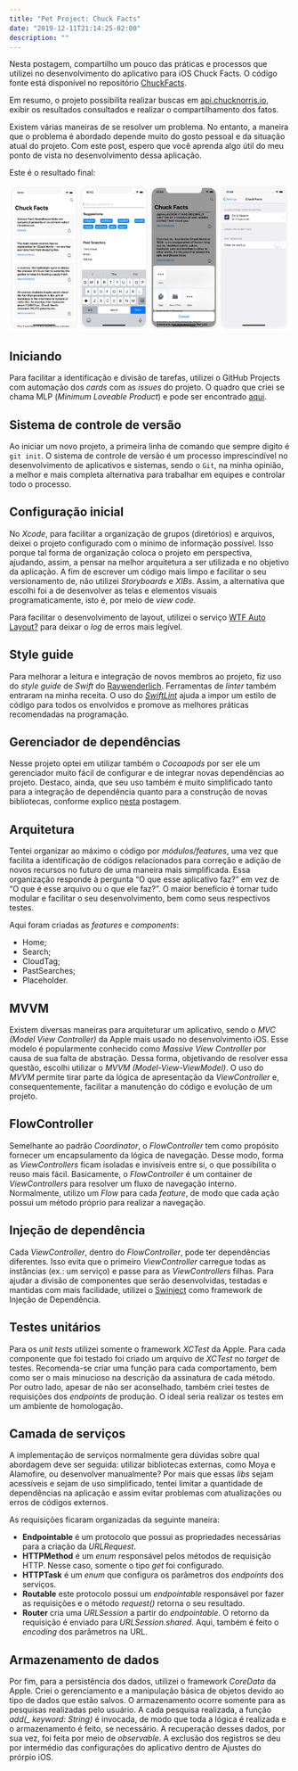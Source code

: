 ```yaml
---
title: "Pet Project: Chuck Facts"
date: "2019-12-11T21:14:25-02:00"
description: ""
---
```


Nesta postagem, compartilho um pouco das práticas e processos que utilizei no desenvolvimento do aplicativo para iOS Chuck Facts. O código fonte está disponível no repositório [ChuckFacts](https://github.com/felipemendes/ChuckFacts).

Em resumo, o projeto possibilita realizar buscas em [api.chucknorris.io](https://api.chucknorris.io/), exibir os resultados consultados e realizar o compartilhamento dos fatos.

Existem várias maneiras de se resolver um problema. No entanto, a maneira que o problema é abordado depende muito do gosto pessoal e da situação atual do projeto. Com este post, espero que você aprenda algo útil do meu ponto de vista no desenvolvimento dessa aplicação.

Este é o resultado final:

![Chuck Facts](../assets/chuck-facts/chuck-facts.png)

## Iniciando

Para facilitar a identificação e divisão de tarefas, utilizei o GitHub Projects com automação dos *cards* com as *issues* do projeto. O quadro que criei se chama MLP (*Minimum Loveable Product*) e pode ser encontrado [aqui](https://github.com/felipemendes/ChuckFacts/projects/1).

## Sistema de controle de versão

Ao iniciar um novo projeto, a primeira linha de comando que sempre digito é `git init`. O sistema de controle de versão é um processo imprescindível no desenvolvimento de aplicativos e sistemas, sendo o `Git`, na minha opinião, a melhor e mais completa alternativa para trabalhar em equipes e controlar todo o processo.

## Configuração inicial

No *Xcode*, para facilitar a organização de grupos (diretórios) e arquivos, deixei o projeto configurado com o mínimo de informação possível. Isso porque tal forma de organização coloca o projeto em perspectiva, ajudando, assim, a pensar na melhor arquitetura a ser utilizada e no objetivo da aplicação. A fim de escrever um código mais limpo e facilitar o seu versionamento de, não utilizei *Storyboards* e *XIBs*. Assim, a alternativa que escolhi foi a de desenvolver as telas e elementos visuais programaticamente, isto é, por meio de *view code*.

Para facilitar o desenvolvimento de layout, utilizei o serviço [WTF Auto Layout?](https://www.wtfautolayout.com/) para deixar o *log* de erros mais legível.

## Style guide

Para melhorar a leitura e integração de novos membros ao projeto, fiz uso do *style guide* de *Swift* do [Raywenderlich](https://github.com/raywenderlich/swift-style-guide). Ferramentas de *linter* também entraram na minha receita. O uso do *[SwiftLint](https://github.com/realm/SwiftLint)* ajuda a impor um estilo de código para todos os envolvidos e promove as melhores práticas recomendadas na programação.

## Gerenciador de dependências

Nesse projeto optei em utilizar também o *Cocoapods* por ser ele um gerenciador muito fácil de configurar e de integrar novas dependências ao projeto. Destaco, ainda, que seu uso também é muito simplificado tanto para a integração de dependência quanto para a construção de novas bibliotecas, conforme explico [nesta](https://felipemendes.netlify.com/bibliotecas-com-cocoapods/bibliotecas-com-cocoapods/) postagem.

## Arquitetura

Tentei organizar ao máximo o código por *módulos/features*, uma vez que facilita a identificação de códigos relacionados para correção e adição de novos recursos no futuro de uma maneira mais simplificada. Essa organização responde à pergunta “O que esse aplicativo faz?” em vez de “O que é esse arquivo ou o que ele faz?”. O maior benefício é tornar tudo modular e facilitar o seu desenvolvimento, bem como seus respectivos testes.

Aqui foram criadas as *features* e *components*:

- Home;
- Search;
- CloudTag;
- PastSearches;
- Placeholder.

## MVVM

Existem diversas maneiras para arquiteturar um aplicativo, sendo o *MVC (Model View Controller)* da Apple mais usado no desenvolvimento iOS. Esse modelo é popularmente conhecido como *Massive View Controller* por causa de sua falta de abstração. Dessa forma, objetivando de resolver essa questão, escolhi utilizar o *MVVM (Model-View-ViewModel)*. O uso do *MVVM* permite tirar parte da lógica de apresentação da *ViewController* e, consequentemente, facilitar a manutenção do código e evolução de um projeto.

## FlowController

Semelhante ao padrão *Coordinator*, o *FlowController* tem como propósito fornecer um encapsulamento da lógica de navegação. Desse modo, forma as *ViewControllers* ficam isoladas e invisíveis entre si, o que possibilita o reuso mais fácil. Basicamente, o *FlowController* é um container de *ViewControllers* para resolver um fluxo de navegação interno. Normalmente, utilizo um *Flow* para cada *feature*, de modo que cada ação possui um método próprio para realizar a navegação.

## Injeção de dependência

Cada *ViewController*, dentro do *FlowController*, pode ter dependências diferentes. Isso evita que o primeiro *ViewController* carregue todas as instâncias (ex.: um serviço) e passe para as *ViewControllers* filhas. Para ajudar a divisão de componentes que serão desenvolvidas, testadas e mantidas com mais facilidade, utilizei o [Swinject](https://github.com/Swinject/Swinject) como framework de Injeção de Dependência.

## Testes unitários

Para os *unit tests* utilizei somente o framework *XCTest* da Apple. Para cada componente que foi testado foi criado um arquivo de *XCTest* no *target* de testes. Recomenda-se criar uma função para cada comportamento, bem como ser o mais minucioso na descrição da assinatura de cada método. Por outro lado, apesar de não ser aconselhado, também criei testes de requisições dos *endpoints* de produção. O ideal seria realizar os testes em um ambiente de homologação.

## Camada de serviços

A implementação de serviços normalmente gera dúvidas sobre qual abordagem deve ser seguida: utilizar bibliotecas externas, como Moya e Alamofire, ou desenvolver manualmente? Por mais que essas *libs* sejam acessíveis e sejam de uso simplificado, tentei limitar a quantidade de dependências na aplicação e assim evitar problemas com atualizações ou erros de códigos externos.

As requisições ficaram organizadas da seguinte maneira:

- **Endpointable** é um protocolo que possui as propriedades necessárias para a criação da *URLRequest*.
- **HTTPMethod** é um *enum* responsável pelos métodos de requisição HTTP. Nesse caso, somente o tipo *get* foi configurado.
- **HTTPTask** é um *enum* que configura os parâmetros dos *endpoints* dos serviços.
- **Routable** este protocolo possui um *endpointable* responsável por fazer as requisições e o método *request()* retorna o seu resultado.
- **Router** cria uma *URLSession* a partir do *endpointable*. O retorno da requisição é enviado para *URLSession.shared*. Aqui, também é feito o *encoding* dos parâmetros na URL.

## Armazenamento de dados

Por fim, para a persistência dos dados, utilizei o framework *CoreData* da Apple. Criei o gerenciamento e a manipulação básica de objetos devido ao tipo de dados que estão salvos. O armazenamento ocorre somente para as pesquisas realizadas pelo usuário. A cada pesquisa realizada, a função *add(_ keyword: String)* é invocada, de modo que toda a lógica é realizada e o armazenamento é feito, se necessário. A recuperação desses dados, por sua vez, foi feita por meio de *observable*. A exclusão dos registros se deu por intermédio das configurações do aplicativo dentro de Ajustes do prórpio iOS.